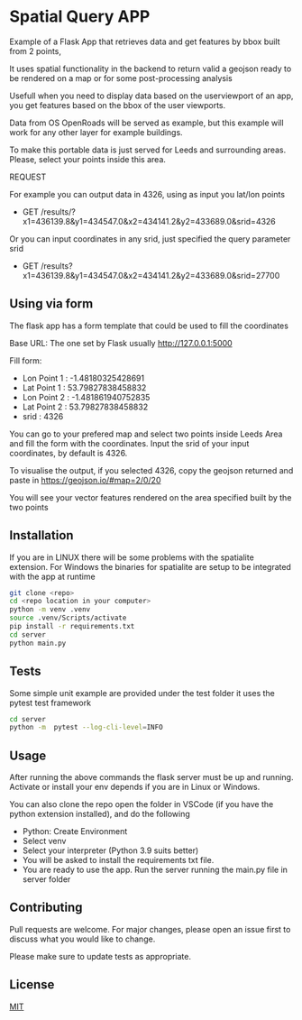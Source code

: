 # Spatial Query APP

Example of a Flask App that retrieves data and get features by bbox built from 2 points,

It uses spatial functionality in the backend to return valid a geojson ready to be rendered on a map or for some post-processing analysis

Usefull when you need to display data based on the userviewport of an app, you get features based on the bbox of the user viewports.

Data from OS OpenRoads will be served as example, but this example will work for any other layer for example buildings.

To make this portable data is just served for Leeds and surrounding areas.
Please, select your points inside this area.

REQUEST

For example you can output data in 4326, using as input you lat/lon points

- GET /results/?x1=436139.8&y1=434547.0&x2=434141.2&y2=433689.0&srid=4326

Or you can input coordinates in any srid, just specified the query parameter srid

- GET /results?x1=436139.8&y1=434547.0&x2=434141.2&y2=433689.0&srid=27700

## Using via form

The flask app has a form template that could be used to fill the coordinates

Base URL: The one set by Flask usually http://127.0.0.1:5000

Fill form:

- Lon Point 1 : -1.48180325428691
- Lat Point 1 : 53.79827838458832
- Lon Point 2 : -1.481861940752835
- Lat Point 2 : 53.79827838458832
- srid : 4326

You can go to your prefered map and select two points inside Leeds Area and fill the form with the coordinates.
Input the srid of your input coordinates, by default is 4326.

To visualise the output, if you selected 4326, copy the geojson returned and paste in https://geojson.io/#map=2/0/20

You will see your vector features rendered on the area specified built by the two points

## Installation

If you are in LINUX there will be some problems with the spatialite extension.
For Windows the binaries for spatialite are setup to be integrated with the app at runtime

```bash
git clone <repo>
cd <repo location in your computer>
python -m venv .venv
source .venv/Scripts/activate
pip install -r requirements.txt
cd server
python main.py
```

## Tests

Some simple unit example are provided under the test folder it uses the pytest test framework

```bash
cd server
python -m  pytest --log-cli-level=INFO
```

## Usage

After running the above commands the flask server must be up and running.
Activate or install your env depends if you are in Linux or Windows.

You can also clone the repo open the folder in VSCode (if you have the python extension installed), and do the following

- Python: Create Environment
- Select venv
- Select your interpreter (Python 3.9 suits better)
- You will be asked to install the requirements txt file.
- You are ready to use the app. Run the server running the main.py file in server folder

## Contributing

Pull requests are welcome. For major changes, please open an issue first
to discuss what you would like to change.

Please make sure to update tests as appropriate.

## License

[MIT](https://choosealicense.com/licenses/mit/)

```

```

